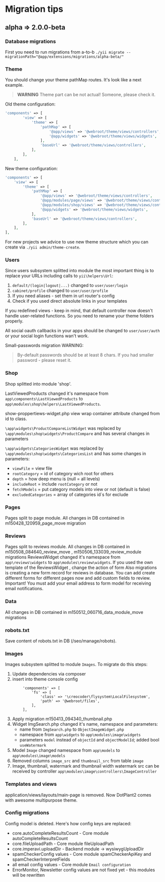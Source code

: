 # Migration tips

## alpha => 2.0.0-beta

### Database migrations

First you need to run migrations from a-to-b
`./yii migrate --migrationPath="@app/extensions/migrations/alpha-beta/"`

### Theme

You should change your theme pathMap routes. It's look like a next example.

> **WARNING** Theme part can be not actual! Someone, please check it.

Old theme configuration:

```php
'components' => [
        'view' => [
            'theme' => [
                'pathMap' => [
                    '@app/views' => '@webroot/theme/views/controllers',
                    '@app/widgets' => '@webroot/theme/views/widgets',
                ],
                'baseUrl' => '@webroot/theme/views/controllers',
            ],
        ],
    ],

```

New theme configuration:

```php
'components' => [
    'view' => [
        'theme' => [
            'pathMap' => [
                '@app/views' => '@webroot/theme/views/controllers',
                '@app/modules/page/views' => '@webroot/theme/views/controllers',
                '@app/modules/shop/views' => '@webroot/theme/views/controllers',
                '@app/widgets' => '@webroot/theme/views/widgets',
            ],
            'baseUrl' => '@webroot/theme/views/controllers',
        ],
    ],
],
```

For new projects we advice to use new theme structure which you can create via `./yii admin/theme-create`.  

### Users

Since users subsystem splitted into module the most important thing is to replace your URLs including calls to `yii\helpers\Url`:

1. `default/(login|logout|...)` changed to `user/user/login`
2. `cabinet/profile` changed to `user/user/profile`
3. If you need aliases - set them in url router's config
4. Check if you used direct absolute links in your templates

If you redefined views - keep in mind, that default controller now doesn't handle user-related functions. So you need to rename your theme folders properly.

All social oauth callbacks in your apps should be changed to `user/user/auth` or your social login functions wan't work.

Small-passwords migration WARNING:

> By-default passwords should be at least 8 chars. If you had smaller password - please reset it.


### Shop

Shop splitted into module 'shop'.

LastViewedProducts changed it's namespace from `app\components\LastViewedProducts` to `app\modules\shop\helpers\LastViewedProducts`.

show-proppertiews-widget.php view wrap container attribute changed from id to class.

`\app\widgets\ProductCompareListWidget` was replaced by `\app\modules\shop\widgets\ProductCompare` and has several changes in parameters

`\app\widgets\CategoriesWidget` was replaced by `\app\modules\shop\widgets\CategoriesList` and has some changes in parameters:
* `viewFile` = view file
* `rootCategory` = id of category wich root for others
* `depth` = how deep menu is (null = all levels)
* `includeRoot` = include `rootCategory` or not
* `fetchModels` = put category models into view or not (default is false)
* `excludedCategories` = array of categories id`s for exclude


### Pages
Pages split to page module.
All changes in DB contained in m150428_120959_page_move migration

### Reviews
Pages split to reviews module.
All changes in DB contained in m150508_084640_review_move , m150506_133039_review_module  migrations
ReviewsWidget changed it's namespace from `app\reviews\widgets` to `app\modules\review\widgets`.
If you used the own template of the ReviewsWidget , change the action of form
Also migrations is creating a new form record for reviews in database. You can add create different forms for different pages now and add custom fields to review.
Important! You must add your email address to form model for receiving email notifications.

### Data
All changes in DB contained in m150512_060716_data_module_move  migrations

### robots.txt
Save content of robots.txt in DB (/seo/manage/robots).

### Images

Images subsystem splitted to module `Images`. To migrate do this steps:

1. Update dependencies via composer
2. insert into theme console config
```
        'components' => [
            'fs' => [
                'class' => '\creocoder\flysystem\LocalFilesystem',
                'path' => '@webroot/files',
            ],
        ],
```
3. Apply migration m150413_094340_thumbnail.php
4. Widget ImgSearch.php changed it's name, namespace and parameters:
    * name from `ImgSearch.php` to `ObjectImageWidget.php`
    * namespace from `app\widgets` to `app\modules\image\widgets`
    * parameters `model` instead of `objectId` and `objectModelId`; added bool `useWatermark`
5. Model `Image` changed namespace from `app\models` to `app\modules\image\models`
6. Removed columns `image_src` and `thumbnail_src` from table `image`
7. Image, thumbnail, watermark and thumbnail width watermark src can be received by controller `app\modules\image\controllers\ImageController`

### Templates and views

application/views/layouts/main-page is removed.
Now DotPlant2 comes with awesome multipurpose theme.


### Config migrations
Config model is deleted.
Here's how config keys are replaced:

- core.autoCompleteResultsCount - Core module autoCompleteResultsCount
- core.fileUploadPath - Core module fileUploadPath
- core.imperavi.uploadDir - Backend module -> wysiwygUploadDir
- spamCheckerConfig values - Core module spamCheckerApiKey and spamCheckerInterpretFields
- all email config values - Core module `Email configuration`
- ErrorMonitor, Newsletter config values are not fixed yet - this modules will be rewritten
